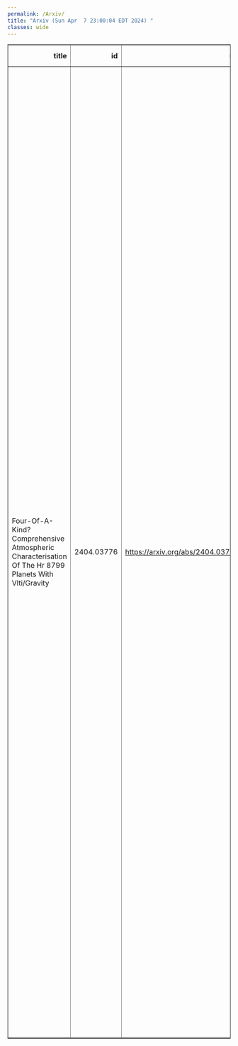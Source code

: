 ```yaml
---
permalink: /Arxiv/
title: "Arxiv (Sun Apr  7 23:00:04 EDT 2024) "
classes: wide
---
```

<table border="1" class="dataframe">
  <thead>
    <tr style="text-align: right;">
      <th>title</th>
      <th>id</th>
      <th>url</th>
      <th>authors</th>
      <th>Local Authors</th>
    </tr>
  </thead>
  <tbody>
    <tr>
      <td>Four-Of-A-Kind? Comprehensive Atmospheric Characterisation Of The Hr   8799 Planets With Vlti/Gravity</td>
      <td>2404.03776</td>
      <td><a href="https://arxiv.org/abs/2404.03776" target="_blank">https://arxiv.org/abs/2404.03776</a></td>
      <td>E. Nasedkin, P. Mollière, S. Lacour, M. Nowak, L. Kreidberg, T. Stolker, J. J. Wang, W. O. Balmer, J. Kammerer, J. Shangguan, R. Abuter, A. Amorim, R. Asensio-Torres, M. Benisty, J. -P. Berger, H. Beust, S. Blunt, A. Boccaletti, M. Bonnefoy, H. Bonnet, M. S. Bordoni, G. Bourdarot, W. Brandner, F. Cantalloube, P. Caselli, B. Charnay, G. Chauvin, A. Chavez, E. Choquet, V. Christiaens, Y. Clénet, V. Coudé Du Foresto, A. Cridland, R. Davies, R. Dembet, J. Dexter, A. Drescher, G. Duvert, A. Eckart, F. Eisenhauer, N. M. Förster Schreiber, P. Garcia, R. Garcia Lopez, E. Gendron, R. Genzel, S. Gillessen, J. H. Girard, S. Grant, X. Haubois, G. Heißel, Th. Henning, S. Hinkley, S. Hippler, M. Houllé, Z. Hubert, L. Jocou, M. Keppler, P. Kervella, N. T. Kurtovic, A. -M. Lagrange, V. Lapeyrère, J. -B. Le Bouquin, D. Lutz, A. -L. Maire, F. Mang, G. -D. Marleau, A. Mérand, J. D. Monnier, C. Mordasini, T. Ott, G. P. P. L. Otten, C. Paladini, T. Paumard, K. Perraut, G. Perrin, O. Pfuhl, N. Pourré, L. Pueyo, D. C. Ribeiro, E. Rickman, J. B. Ruffio, Z. Rustamkulov, T. Shimizu, D. Sing, J. Stadler, O. Straub, C. Straubmeier, E. Sturm, L. J. Tacconi, E. F. Van Dishoeck, A. Vigan, F. Vincent, S. D. Von Fellenberg, F. Widmann, T. O. Winterhalder, J. Woillez, S. Yazici, The Gravity Collaboration</td>
      <td>Ji Wang</td>
    </tr>
  </tbody>
</table>
